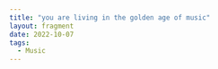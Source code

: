 ```yaml
---
title: "you are living in the golden age of music"
layout: fragment
date: 2022-10-07
tags:
  - Music
---
```

